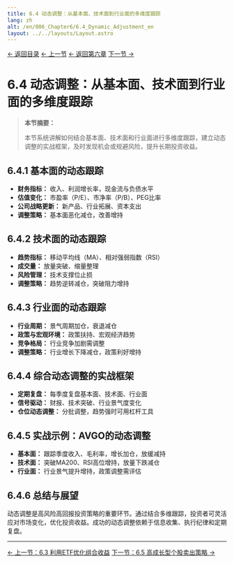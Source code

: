 ```yaml
---
title: 6.4 动态调整：从基本面、技术面到行业面的多维度跟踪
lang: zh
alt: /en/006_Chapter6/6.4_Dynamic_Adjustment_en
layout: ../../layouts/Layout.astro
---
```


<div class="page-nav">
  <a href="/">← 返回目录</a>
  <a href="/006_Chapter6/6.3_ETF_Optimization_CN">← 上一节</a>
  <a href="/006_Chapter6_Trading_Strategies_and_Execution_CN">← 返回第六章</a>
  <a href="/006_Chapter6/6.5_Growth_Stock_Exit_CN">下一节 →</a>
</div>

# 6.4 动态调整：从基本面、技术面到行业面的多维度跟踪

> **本节摘要：**
> 
> 本节系统讲解如何结合基本面、技术面和行业面进行多维度跟踪，建立动态调整的实战框架，及时发现机会或规避风险，提升长期投资收益。

## 6.4.1 基本面的动态跟踪

- **财务指标：** 收入、利润增长率，现金流与负债水平
- **估值变化：** 市盈率（P/E）、市净率（P/B）、PEG比率
- **公司战略更新：** 新产品、行业拓展、资本支出
- **调整策略：** 基本面恶化减仓，改善增持

## 6.4.2 技术面的动态跟踪

- **趋势指标：** 移动平均线（MA）、相对强弱指数（RSI）
- **成交量：** 放量突破、缩量整理
- **风险管理：** 技术支撑位止损
- **调整策略：** 趋势逆转减仓，突破阻力增持

## 6.4.3 行业面的动态跟踪

- **行业周期：** 景气周期加仓，衰退减仓
- **政策与宏观环境：** 政策扶持、宏观经济趋势
- **竞争格局：** 行业竞争加剧需调整
- **调整策略：** 行业增长下降减仓，政策利好增持

## 6.4.4 综合动态调整的实战框架

- **定期复盘：** 每季度复盘基本面、技术面、行业面
- **信号驱动：** 财报、技术突破、行业景气度变化
- **仓位动态调整：** 分批调整，趋势强时可用杠杆工具

## 6.4.5 实战示例：AVGO的动态调整

- **基本面：** 跟踪季度收入、毛利率，增长加仓，放缓减持
- **技术面：** 突破MA200、RSI高位增持，放量下跌减仓
- **行业面：** 行业景气提升增持，政策调整需评估

## 6.4.6 总结与展望

动态调整是高风险高回报投资策略的重要环节。通过结合多维跟踪，投资者可灵活应对市场变化，优化投资收益。成功的动态调整依赖于信息收集、执行纪律和定期复盘。

---

<div class="bottom-nav">
  <a href="/006_Chapter6/6.3_ETF_Optimization_CN">← 上一节：6.3 利用ETF优化组合收益</a>
  <a href="/006_Chapter6/6.5_Growth_Stock_Exit_CN">下一节：6.5 高成长型个股卖出策略 →</a>
</div> 
<style>
  
  /* 页面导航样式 - 与底部导航一致 */
  .page-nav {
    display: flex;
    justify-content: center;
    align-items: center;
    gap: 2rem;
    padding: 1.5rem 0;
    margin: 2rem 0;
    border-top: 1px solid var(--border-color);
    border-bottom: 1px solid var(--border-color);
  }

  .page-nav a {
    display: inline-flex;
    align-items: center;
    padding: 0.8rem 1.5rem;
    background: linear-gradient(135deg, var(--primary-color) 0%, var(--primary-light) 100%);
    color: white;
    text-decoration: none;
    border-radius: 25px;
    font-size: 0.95rem;
    font-weight: 600;
    transition: all 0.3s ease;
    box-shadow: 0 4px 12px rgba(56, 142, 60, 0.3);
  }

  .page-nav a:hover {
    background: linear-gradient(135deg, var(--primary-light) 0%, #81C784 100%);
    transform: translateY(-2px);
    box-shadow: 0 6px 20px rgba(56, 142, 60, 0.4);
  }

  .page-nav a:first-child {
    background: linear-gradient(135deg, #2196f3 0%, #42a5f5 100%);
    box-shadow: 0 4px 12px rgba(33, 150, 243, 0.3);
  }

  .page-nav a:first-child:hover {
    background: linear-gradient(135deg, #42a5f5 0%, #64b5f6 100%);
    box-shadow: 0 6px 20px rgba(33, 150, 243, 0.4);
  }

  .page-nav a:last-child {
    background: linear-gradient(135deg, var(--primary-color) 0%, var(--primary-light) 100%);
    box-shadow: 0 4px 12px rgba(56, 142, 60, 0.3);
  }

  .page-nav a:last-child:hover {
    background: linear-gradient(135deg, var(--primary-light) 0%, #81C784 100%);
    box-shadow: 0 6px 20px rgba(56, 142, 60, 0.4);
  }

  /* 暗色模式适配 */
  [data-theme="dark"] .page-nav a:first-child {
    background: linear-gradient(135deg, #1976d2 0%, #1e88e5 100%);
  }

  [data-theme="dark"] .page-nav a:first-child:hover {
    background: linear-gradient(135deg, #1e88e5 0%, #2196f3 100%);
  }

  /* 响应式设计 */
  @media (max-width: 768px) {
    .page-nav {
      flex-direction: column;
      gap: 1rem;
    }

    .page-nav a {
      font-size: 0.9rem;
      padding: 0.7rem 1.2rem;
    }
  }
</style>
